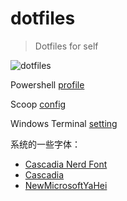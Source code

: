 # dotfiles
> Dotfiles for self

![dotfiles](https://socialify.git.ci/Gaaraly/dotfiles/image?description=1&font=KoHo&language=1&owner=1&pattern=Charlie%20Brown&theme=Dark)

Powershell [profile](/Windows/Microsoft.PowerShell_profile.ps1)

Scoop [config](/Windows/scoop_config.json)

Windows Terminal [setting](/Windows/wt_setting.json)



系统的一些字体：

- [Cascadia Nerd Font](/Windows/Fonts/Cascadia%20Nerd%20Font)
- [Cascadia](/Windows/Fonts/CascadiaCode_2005.15)
- [NewMicrosoftYaHei](/Windows/Fonts/NewMicrosoftYaHei.11.3.0.zip)


